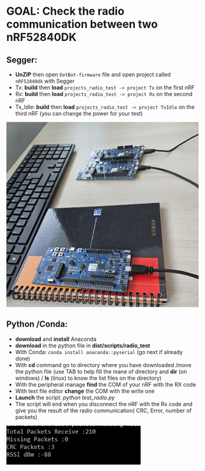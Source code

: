 # GOAL: Check the radio communication between two nRF52840DK

## Segger:
  * **UnZIP** then open `DotBot-firmware` file and open project called `nRF52840dk` with Segger
  * Tx: **build** then **load** `projects_radio_test -> project Tx` on the first nRF
  * Rx: **build** then **load** `projects_radio_test -> project Rx` on the second nRF
  * Tx_Idle: **build** then **load** `projects_radio_test -> project TxIdle` on the third nRF (you can change the power for your test)

  ![Démo](../doc/sphinx/_static/images/radio_test_setup.jpg)
    
 ## Python /Conda:
  * **download** and **install** Anaconda 
  * **download** in the python file in **dist/scripts/radio_test**
  * With Conda: `conda install anaconda::pyserial` (go next if already done)
  * With **cd** command go to directory where you have downloaded /move the python file (use TAB to help fill the mane of directory and **dir** (on windows) / **ls** (linux) to know the list files on the directory)
  * With the peripheral manage **find** the COM of your nRF with the RX code
  * With text file editor **change** the COM  with the write one
  * **Launch** the script: _python test_radio.py_
  * The script will end when you disconnect the nRF with the Rx code and give you the result of the radio communication( CRC, Error, number of packets)

  ![Python](../doc/sphinx/_static/images/python_radio_test_demo.JPG)
  

